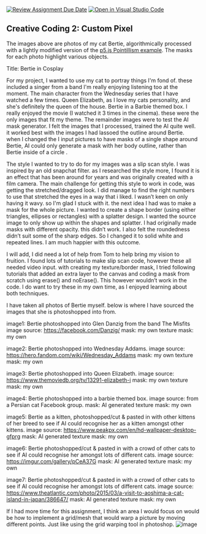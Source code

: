 [![Review Assignment Due Date](https://classroom.github.com/assets/deadline-readme-button-24ddc0f5d75046c5622901739e7c5dd533143b0c8e959d652212380cedb1ea36.svg)](https://classroom.github.com/a/fhdOjw6q)
[![Open in Visual Studio Code](https://classroom.github.com/assets/open-in-vscode-718a45dd9cf7e7f842a935f5ebbe5719a5e09af4491e668f4dbf3b35d5cca122.svg)](https://classroom.github.com/online_ide?assignment_repo_id=12028665&assignment_repo_type=AssignmentRepo)
## Creative Coding 2: Custom Pixel

The images above are photos of my cat Bertie, algorithmically processed with a lightly modified version of the [p5.js Pointillism example](https://p5js.org/examples/image-pointillism.html). The masks for each photo highlight various objects.

Title: Bertie in Cosplay

For my project, I wanted to use my cat to portray things I'm fond of. these included a singer from a band I'm really enjoying listening too at the moment. The main character from the Wednesday series that I have watched a few times.
Queen Elizabeth, as I love my cats personality, and she's definitely the queen of the house. Bertie in a Barbie themed box. I really enjoyed the movie (I watched it 3 times in the cinema). these were the only images that fit my theme.
The remainder images were to test the AI mask generator. I felt the images that I processed, trained the AI quite well. it worked best with the images I had lassoed the outline around Bertie. when I changed the I input pictures to have masks of a single shape around Bertie, AI could only generate a mask with her body outline, rather than Bertie inside of a circle .

The style I wanted to try to do for my images was a slip scan style. I was inspired by an old snapchat filter. as I researched the style more, I found it is an effect that has been around for years and was originally created with a film camera.
The main challenge for getting this style to work in code, was getting the stretched/dragged look. I did manage to find the right numbers to use that stretched the eyes in a way that i liked. I wasn’t keen on only having it wavy. so I'm glad I stuck with it.
the next idea I had was to make a mask for the whole picture. I wanted to create a shape border (using either triangles, ellipses or rectangles) with a splatter design. I wanted the source image to only show up within the shapes and splatter. I had originally made masks with different opacity. this didn’t work. I also felt the roundedness didn’t suit some of the sharp edges. So I changed it to solid white and repeated lines. I am much happier with this outcome.

I will add, I did need a lot of help from Tom to help bring my vision to fruition. I found lots of tutorials to make slip scan code, however these all needed video input. with creating my texture/border mask, I tried following tutorials that added an extra layer to the canvas and coding a mask from scratch using erase() and noErase(). This however wouldn’t work in the code. I do want to try these in my own time, as I enjoyed learning about both techniques.


I have taken all photos of Bertie myself. below is where I have sourced the images that she is photoshopped into from. 

image1: Bertie photoshopped into Glen Danzig from the band The Misfits
image source: https://facebook.com/Danzig/
mask: my own
texture mask: my own

image2: Bertie photoshopped into Wednesday Addams.
image source: https://hero.fandom.com/wiki/Wednesday_Addams
mask: my own
texture mask: my own

image3: Bertie photoshopped into Queen Elizabeth.
image source: https://www.themoviedb.org/tv/13291-elizabeth-i
mask: my own
texture mask: my own

image4: Bertie photoshopped into a barbie themed box.
image source: from a Persian cat Facebook group.
mask: AI generated
texture mask: my own

image5: Bertie as a kitten, photoshopped/cut & pasted in with other kittens of her breed to see if AI could recognise her as a kitten amongst other kittens.
image source: https://www.peakpx.com/en/hd-wallpaper-desktop-gfprg
mask: AI generated
texture mask: my own

image6: Bertie photoshopped/cut & pasted in with a crowd of other cats to see if AI could recognise her amongst lots of different cats.
image source: https://imgur.com/gallery/pCeA37G
mask: AI generated
texture mask: my own

image7: Bertie photoshopped/cut & pasted in with a crowd of other cats to see if AI could recognise her amongst lots of different cats.
image source: https://www.theatlantic.com/photo/2015/03/a-visit-to-aoshima-a-cat-island-in-japan/386647/
mask: AI generated
texture mask: my own


If I had more time for this assignment, I think an area I would focus on would be how to implement a grid/mesh that would warp a picture by moving different points. Just like using the grid warping tool in photoshop. 
![image](https://github.com/23-2-DSDN242/mddn-242-data-mapping-hannahbradee/assets/135017357/09b70d8b-2024-4af3-8c9a-42c58c0c7832)
